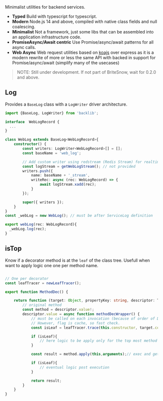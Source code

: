 
Minimalist utilities for backend services. 

- **Typed** Build with typescript for typescript.
- **Modern** Node.js 14 and above, compiled with native class fields and null coalescing. 
- **Minimalist** Not a framework, just some libs that can be assembled into an application infrastructure code.
- **PromiseAsync/Await centric** Use Promise/async/await patterns for all async calls. 
- **Web Async** Web request utilities based on [koajs](https://koajs.com/) over express as it is a modern rewrite of more or less the same API with backed in support for Promise/async/await (simplify many of the usecases)


> NOTE: Still under development. If not part of BriteSnow, wait for 0.2.0 and above.


## Log

Provides a `BaseLog` class with a `LogWriter` driver architecture. 

```ts
import {BaseLog, LogWriter} from 'backlib';

interface  WebLogRecord { 
  ...
}

class WebLog extends BaseLog<WebLogRecord>{
	constructor() {
		const writers: LogWriter<WebLogRecord>[] = [];
		const baseName = 'web_log';

		// Add custom writer using redstream (Redis Stream) for realtime login
		const logStream = getWebLogStream(); // not provided
		writers.push({
			name: baseName + '_stream',
			writeRec: async (rec: WebLogRecord) => {
				await logStream.xadd(rec);
			}
		});

		super({ writers });
	}
}
const _webLog = new WebLog(); // must be after ServiceLog definition

export webLog(rec: WebLogRecord){
  _webLog.log(rec);
}
```

## isTop

Know if a decorator method is at the `leaf` of the class tree. Usefull when want to apply logic one one per method name. 

```ts

// One per decorator
const leafTracer = newLeafTracer(); 

export function MethodDec() {

	return function (target: Object, propertyKey: string, descriptor: TypedPropertyDescriptor<any>) {
		// original method
		const method = descriptor.value!;
		descriptor.value = async function methodDecWrapper() {
			// must be called on each invocation (because of order of Decoration eval at init time). 
			// However, flag is cache, so fast check. 
			const isLeaf = leafTracer.trace(this.constructor, target.constructor, propertyKey);

			if (isLeaf){
				// here logic to be apply only for the top most method for a given name for this class inheritance tree
			}

			const result = method.apply(this,arguments);// exec and get result

			if (isLeaf){
				// eventual logic post execution
			}

			return result;
		}
	}
}

```